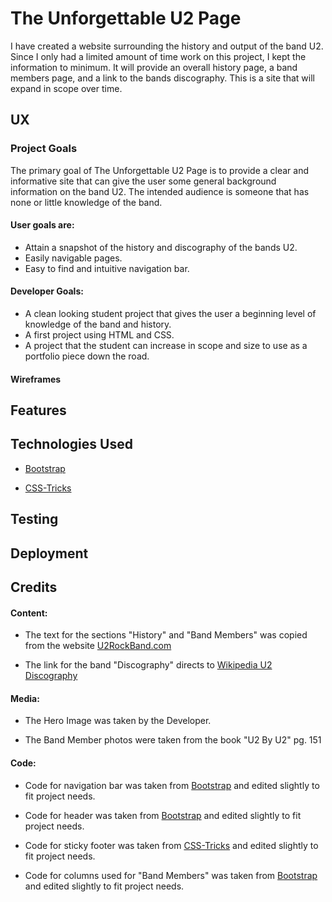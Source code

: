 # **The Unforgettable U2 Page**

I have created a website surrounding the history and output of the band U2. Since I only had a limited amount of time work on this project, I kept the information to minimum. It will provide an overall history page, a band members page, and a link to the bands discography. This is a site that will expand in scope over time.

## **UX**

### **Project Goals**

The primary goal of The Unforgettable U2 Page is to provide a clear and informative site that can give the user some general background information on the band U2. The intended audience is someone that has none or little knowledge of the band.

#### User goals are:

 * Attain a snapshot of the history and discography of the bands U2.
 * Easily navigable pages.
 * Easy to find and intuitive navigation bar.

 #### Developer Goals:

 * A clean looking student project that gives the user a beginning level of knowledge of the band and history.
 * A first project using HTML and CSS.
 * A project that the student can increase in scope and size to use as a portfolio piece down the road. 

 #### Wireframes



## **Features**

## **Technologies Used**
* <a href="https://getbootstrap.com/" target="_blank">Bootstrap</a>

* <a href="https://css-tricks.com/" target="_blank">CSS-Tricks</a>

## **Testing**

## **Deployment**

## **Credits**

#### Content:
* The text for the sections "History" and "Band Members" was copied from the website <a href="http://www.u2rockband.com/index.html" target="_blank">U2RockBand.com</a> 

* The link for the band "Discography" directs to <a href="https://en.wikipedia.org/wiki/U2_discography" target="_blank">Wikipedia U2 Discography</a>

#### Media:
* The Hero Image was taken by the Developer.

* The Band Member photos were taken from the book "U2 By U2" pg. 151

#### Code:
* Code for navigation bar was taken from <a href="https://getbootstrap.com/docs/5.0/components/navbar/" taget="_blank">Bootstrap</a> and edited slightly to fit project needs.

* Code for header was taken from <a href="https://getbootstrap.com/docs/5.0/layout/containers/" taget="_blank">Bootstrap</a> and edited slightly to fit project needs.

* Code for sticky footer was taken from <a href="https://css-tricks.com/couple-takes-sticky-footer/" target="_blank">CSS-Tricks</a> and edited slightly to fit project needs.

* Code for columns used for "Band Members" was taken from <a href="https://getbootstrap.com/docs/5.0/layout/columns/" target="_blank">Bootstrap</a> and edited slightly to fit project needs.
